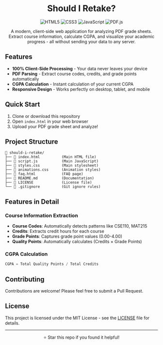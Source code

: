 <div align="center">

# Should I Retake?

![HTML5](https://img.shields.io/badge/HTML5-E34F26?style=flat-square&logo=html5&logoColor=white)
![CSS3](https://img.shields.io/badge/CSS3-1572B6?style=flat-square&logo=css3&logoColor=white)
![JavaScript](https://img.shields.io/badge/JavaScript-F7DF1E?style=flat-square&logo=javascript&logoColor=black)
![PDF.js](https://img.shields.io/badge/PDF.js-00539F?style=flat-square&logo=pdf&logoColor=white)

A modern, client-side web application for analyzing PDF grade sheets. Extract course information, calculate CGPA, and visualize your academic progress - all without sending your data to any server.

</div>

## Features

- **100% Client-Side Processing** - Your data never leaves your device
- **PDF Parsing** - Extract course codes, credits, and grade points automatically
- **CGPA Calculation** - Instant calculation of your current CGPA
- **Responsive Design** - Works perfectly on desktop, tablet, and mobile

## Quick Start

1. Clone or download this repository
2. Open `index.html` in your web browser
3. Upload your PDF grade sheet and analyze!


## Project Structure

```
📁 should-i-retake/
├── 📄 index.html          (Main HTML file)
├── 📄 script.js           (Main JavaScript)
├── 📄 styles.css          (Main stylesheet)
├── 📄 animations.css      (Animation styles)
├── 📄 faq.html            (FAQ page)
├── 📄 README.md           (Documentation)
├── 📄 LICENSE             (License file)
└── 📄 .gitignore          (Git ignore rules)
```

## Features in Detail

### Course Information Extraction
- **Course Codes**: Automatically detects patterns like CSE110, MAT215
- **Credits**: Extracts credit hours for each course
- **Grade Points**: Captures grade point values (0.00-4.00)
- **Quality Points**: Automatically calculates (Credits × Grade Points)

### CGPA Calculation
```javascript
CGPA = Total Quality Points / Total Credits
```


## Contributing

Contributions are welcome! Please feel free to submit a Pull Request.

## License

This project is licensed under the MIT License - see the [LICENSE](LICENSE) file for details.

---

<div align="center">
  <p>⭐ Star this repo if you found it helpful!</p>
</div>
